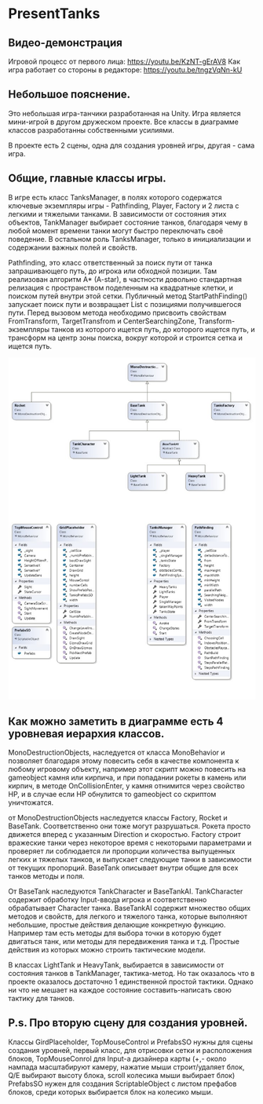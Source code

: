 # PresentTanks

## Видео-демонстрация
Игровой процесс от первого лица: https://youtu.be/KzNT-gErAV8
Как игра работает со стороны в редакторе: https://youtu.be/tngzVqNn-kU
## Небольшое пояснение.
Это небольшая игра-танчики разработанная на Unity. Игра является мини-игрой в другом дружеском проекте. Все классы в диаграмме классов разработанны собственными усилиями.

В проекте есть 2 сцены, одна для создания уровней игры, другая - сама игра.

## Общие, главные классы игры.
В игре есть класс TanksManager, в полях которого содержатся ключевые экземпляры игры - Pathfinding, Player, Factory и 2 листа с легкими и тяжелыми танками. В зависимости от состояния этих объектов, TankManager выбирает состояние танков, благодаря чему в любой момент времени танки могут быстро переключать своё поведение. В остальном роль TanksManager, только в инициализации и содержании важных полей и свойств.

Pathfinding, это класс ответственный за поиск пути от танка запрашивающего путь, до игрока или обходной позиции. Там реализован алгоритм A* (A-star), в частности довольно стандартная релизация с пространством поделенным на квадратные клетки, и поиском путей внутри этой сетки. Публичный метод StartPathFinding() запускает поиск пути и возвращает List<Vector3> с позициями получившегося пути. Перед вызовом метода необходимо присвоить свойствам FromTransform, TargetTransfrom и CenterSearchingZone, Transform-экземпляры танков из которого ищется путь, до которого ищется путь, и трансформ на центр зоны поиска, вокруг которой и строится сетка и ищется путь.

![alt text](Assets/Diagramm.jpg "Диаграмма классов проекта")

## Как можно заметить в диаграмме есть 4 уровневая иерархия классов.

MonoDestructionObjects, наследуется от класса MonoBehavior и позволяет благодаря этому повесить себя в качестве компонента к любому игровому объекту, например этот скрипт можно повесить на gameobject камня или кирпича, и при попадании рокеты в камень или кирпич, в методе OnCollisionEnter, у камня отнимится через свойство HP, и в случае если HP обнулится то gameobject со скриптом уничтожатся.

от MonoDestructionObjects наследуется классы Factory, Rocket и BaseTank. Соответственно они тоже могут разрушаться. Рокета просто движется вперед с указанным Direction и скоростью. Factory строит вражеские танки через некоторое время с некоторыми параметрами и проверяет ли соблюдается ли пропорции количества выпущенных легких и тяжелых танков, и выпускает следующие танки в зависимости от текущих пропорций. BaseTank описывает внутри общие для всех танков методы и поля.

От BaseTank наследуются TankCharacter и BaseTankAI. TankCharacter содержит обработку Input-ввода игрока и соответственно обрабатывает Character танка. BaseTankAI содержит множество общих методов и свойств, для легкого и тяжелого танка, которые выполняют небольшие, простые действия делающие конкретную функцию. Например там есть методы для выбора точки в которую будет двигаться танк, или методы для передвижения танка и т.д. Простые действия из которых можно строить тактические модели.

В классах LightTank и HeavyTank, выбирается в зависимости от состояния танков в TankManager, тактика-метод. Но так оказалось что в проекте оказалось достаточно 1 единственной простой тактики. Однако ни что не мешает на каждое состояние составить-написать свою тактику для танков.

## P.s. Про вторую сцену для создания уровней.

Классы GirdPlaceholder, TopMouseControl и PrefabsSO нужны для сцены создания уровней, первый класс, для отрисовки сетки и расположения блоков, TopMouseConrol для Input-а дизайнера карты (+,- около нампада масштабируют камеру, нажатие мыши строит/удаляет блок, Q/E выбирают высоту блока, scroll колесика мыши выбирает блок) PrefabsSO нужен для создания ScriptableObject с листом префабов блоков, среди которых выбирается блок на колесико мыши.

